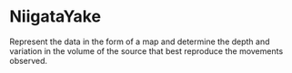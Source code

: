 # NiigataYake
Represent the data in the form of a map and determine the depth and variation in the volume of the source that best reproduce the movements observed. 
